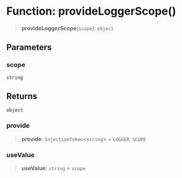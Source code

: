 # Function: provideLoggerScope()

> **provideLoggerScope**(`scope`): `object`

## Parameters

### scope

`string`

## Returns

`object`

### provide

> **provide**: `InjectionToken`\<`string`\> = `LOGGER_SCOPE`

### useValue

> **useValue**: `string` = `scope`
